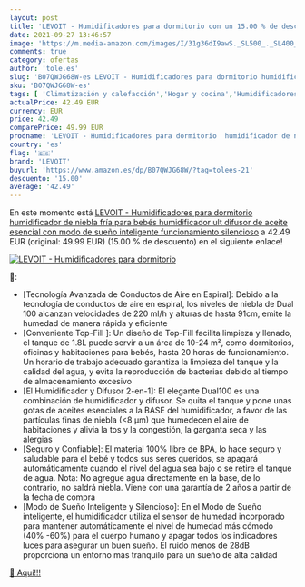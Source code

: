 ```yaml
---
layout: post
title: 'LEVOIT - Humidificadores para dormitorio con un 15.00 % de descuento'
date: 2021-09-27 13:46:57
image: 'https://m.media-amazon.com/images/I/31g36dI9awS._SL500_._SL400_.jpg'
comments: true
category: ofertas
author: 'tole.es'
slug: 'B07QWJG68W-es LEVOIT - Humidificadores para dormitorio humidificador de...'
sku: 'B07QWJG68W-es'
tags: [ 'Climatización y calefacción','Hogar y cocina','Humidificadores','bebés','levoit', ]
actualPrice: 42.49 EUR
currency: EUR
price: 42.49
comparePrice: 49.99 EUR
prodname: 'LEVOIT - Humidificadores para dormitorio  humidificador de niebla fría para bebés  humidificador ult  difusor de aceite esencial con modo de sueño inteligente  funcionamiento silencioso'
country: 'es'
flag: '🇪🇸'
brand: 'LEVOIT'
buyurl: 'https://www.amazon.es/dp/B07QWJG68W/?tag=tolees-21'
descuento: '15.00'
average: '42.49'
---
```


En este momento está [LEVOIT - Humidificadores para dormitorio  humidificador de niebla fría para bebés  humidificador ult  difusor de aceite esencial con modo de sueño inteligente  funcionamiento silencioso](https://www.amazon.es/dp/B07QWJG68W/?tag=tolees-21) a 42.49 EUR (original: 49.99 EUR) (15.00 %  de descuento) en el siguiente enlace!

[![LEVOIT - Humidificadores para dormitorio](https://m.media-amazon.com/images/I/31g36dI9awS._SL500_._SL400_.jpg)](https://www.amazon.es/dp/B07QWJG68W/?tag=tolees-21)

🔎:

- [Tecnología Avanzada de Conductos de Aire en Espiral]: Debido a la tecnología de conductos de aire en espiral, los niveles de niebla de Dual 100 alcanzan velocidades de 220 ml/h y alturas de hasta 91cm, emite la humedad de manera rápida y eficiente
- [Conveniente Top-Fill ]: Un diseño de Top-Fill facilita limpieza y llenado, el tanque de 1.8L puede servir a un área de 10-24 m², como dormitorios, oficinas y habitaciones para bebés, hasta 20 horas de funcionamiento. Un horario de trabajo adecuado garantiza la limpieza del tanque y la calidad del agua, y evita la reproducción de bacterias debido al tiempo de almacenamiento excesivo
- [El Humidificador y Difusor 2-en-1]: El elegante Dual100 es una combinación de humidificador y difusor. Se quita el tanque y pone unas gotas de aceites esenciales a la BASE del humidificador, a favor de las partículas finas de niebla (<8 µm) que humedecen el aire de habitaciones y alivia la tos y la congestión, la garganta seca y las alergias
- [Seguro y Confiable]: El material 100% libre de BPA, lo hace seguro y saludable para el bebé y todos sus seres queridos, se apagará automáticamente cuando el nivel del agua sea bajo o se retire el tanque de agua. Nota: No agregue agua directamente en la base, de lo contrario, no saldrá niebla. Viene con una garantía de 2 años a partir de la fecha de compra
- [Modo de Sueño Inteligente y Silencioso]: En el Modo de Sueño inteligente, el humidificador utiliza el sensor de humedad incorporado para mantener automáticamente el nivel de humedad más cómodo (40% -60%) para el cuerpo humano y apagar todos los indicadores luces para asegurar un buen sueño. El ruido menos de 28dB proporciona un entorno más tranquilo para un sueño de alta calidad

[🛒 Aquí!!!](https://www.amazon.es/dp/B07QWJG68W/?tag=tolees-21)
